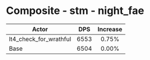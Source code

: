 # Composite - stm - night_fae
| Actor | DPS | Increase |
|---|:---:|:---:|
|lt4_check_for_wrathful|6553|0.75%|
|Base|6504|0.00%|
